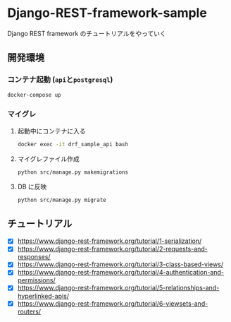# Django-REST-framework-sample

Django REST framework のチュートリアルをやっていく

## 開発環境

### コンテナ起動 (`api`と`postgresql`)

```bash
docker-compose up
```

### マイグレ

1. 起動中にコンテナに入る

   ```bash
   docker exec -it drf_sample_api bash
   ```

2. マイグレファイル作成

   ```bash
   python src/manage.py makemigrations
   ```

3. DB に反映

   ```bash
   python src/manage.py migrate
   ```

## チュートリアル

- [x] https://www.django-rest-framework.org/tutorial/1-serialization/
- [x] https://www.django-rest-framework.org/tutorial/2-requests-and-responses/
- [x] https://www.django-rest-framework.org/tutorial/3-class-based-views/
- [x] https://www.django-rest-framework.org/tutorial/4-authentication-and-permissions/
- [x] https://www.django-rest-framework.org/tutorial/5-relationships-and-hyperlinked-apis/
- [x] https://www.django-rest-framework.org/tutorial/6-viewsets-and-routers/
